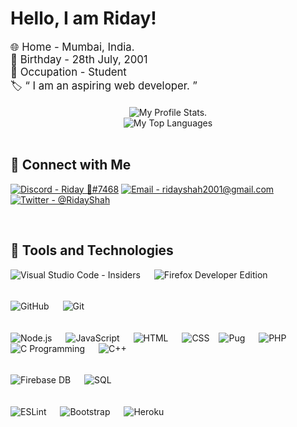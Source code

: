 # Hello, I am Riday!

<div style='font-size:1.2em'>
    🌐 Home - Mumbai, India.
    <br>
    🎂 Birthday - 28th July, 2001
    <br>
    👤 Occupation - Student
    <br>
    🏷 &ldquo; I am an aspiring web developer. &rdquo;
</div>

<br>

<div align='center'>
    <img src='https://github-readme-stats.vercel.app/api?username=ridays2001&hide=prs,issues&theme=tokyonight&show_icons=true&count_private=true&line_height=35' alt='My Profile Stats.'>
    <br>
    <img src='https://github-readme-stats.vercel.app/api/top-langs/?username=ridays2001&theme=tokyonight&layout=compact' alt='My Top Languages'>
</div>

<br>

## 📱 Connect with Me
[![Discord - Riday 💙#7468][discord]](https://discord.gg/muuyMD9 "My Discord Server.")
[![Email - ridayshah2001@gmail.com][email]](mailto:ridays2001@gmail.com "My Email.")
[![Twitter - @RidayShah][twitter]](https://twitter.com/RidayShah "@RidayShah")

<br>

## 🔧 Tools and Technologies
![Visual Studio Code - Insiders][vsc]
&emsp;
![Firefox Developer Edition](https://raw.githubusercontent.com/ridays2001/ridays2001/main/media/firefox.svg)
&emsp;

<p style='line-height:0.4em'>
    <br>
</p>

![GitHub](https://img.shields.io/badge/version%20control-github-181717?logoWidth=30&labelColor=black&style=for-the-badge&logo=github)
&emsp;
![Git](https://img.shields.io/badge/version%20control-git-F05032?logoWidth=30&labelColor=black&style=for-the-badge&logo=git)
&emsp;

<p style='line-height:0.4em'>
    <br>
</p>

![Node.js](https://img.shields.io/badge/code-node.js-339933?logo=node.js&logoWidth=30&labelColor=black&style=for-the-badge)
&emsp;
![JavaScript](https://img.shields.io/badge/code-javascript-F7DF1E?logo=javascript&logoWidth=30&labelColor=black&style=for-the-badge)
&emsp;
![HTML](https://img.shields.io/badge/code-html-E34F26?logo=html5&logoWidth=30&labelColor=black&style=for-the-badge)
&emsp;
![CSS](https://img.shields.io/badge/code-css-1572B6?logo=css3&logoWidth=30&labelColor=black&style=for-the-badge&logoColor=1572B6)
&ensp;
![Pug](https://raw.githubusercontent.com/ridays2001/ridays2001/main/media/pug.svg)
&emsp;
![PHP](https://img.shields.io/badge/code-php-777BB4?logoWidth=30&labelColor=black&style=for-the-badge&logo=php)
&emsp;
![C Programming](https://img.shields.io/badge/code-c%20programming-A8B9CC?logoWidth=30&labelColor=black&style=for-the-badge&logo=c)
&emsp;
![C++](https://img.shields.io/badge/code-c%2B%2B-00599C?logoWidth=30&labelColor=black&style=for-the-badge&logo=c%2B%2B&logoColor=00599C)
&emsp;

<p style='line-height:0.4em'>
    <br>
</p>

![Firebase DB](https://img.shields.io/badge/db-firebase-FFCA28?logoWidth=30&labelColor=black&style=for-the-badge&logo=firebase)
&emsp;
![SQL](https://img.shields.io/badge/db-sql-336791?logoWidth=30&labelColor=black&style=for-the-badge&logo=postgresql)

<p style='line-height:0.4em'>
    <br>
</p>

![ESLint](https://img.shields.io/badge/tools-eslint-4B32C3?logoWidth=30&labelColor=black&style=for-the-badge&logo=eslint)
&emsp;
![Bootstrap](https://img.shields.io/badge/tools-bootstrap-563D7C?logo=bootstrap&logoWidth=30&labelColor=black&style=for-the-badge)
&emsp;
![Heroku](https://img.shields.io/badge/tools-heroku-430098?logoWidth=30&labelColor=black&style=for-the-badge&logo=heroku)

<!-- General Links -->
[Discord]: https://img.shields.io/badge/Discord-Riday%20%F0%9F%92%99%237468-ff69b4?logo=discord&logoColor=ff69b4&logoWidth=30&labelColor=0080ff&link=https://discord.gg/muuyMD9
[Email]: https://img.shields.io/badge/Email-ridayshah2001@gmail.com-ff69b4?logo=gmail&logoColor=ff69b4&logoWidth=30&labelColor=0080ff&link=mailto:ridayshah2001@gmail.com
[Twitter]: https://img.shields.io/badge/Twitter-@RidayShah-ff69b4?logo=twitter&logoColor=ff69b4&logoWidth=25&labelColor=0080ff&link=https://twitter.com/RidayShah
[VSC]: https://img.shields.io/badge/editor-visual%20studio%20code%20--%20insiders-2db261?logoWidth=30&labelColor=black&style=for-the-badge&logo=visual-studio-code&logoColor=2db261
